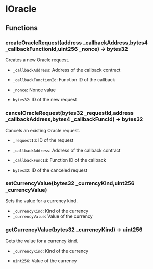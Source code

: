 # IOracle

## Functions

### createOracleRequest(address \_callbackAddress,bytes4 \_callbackFunctionId,uint256 \_nonce) -> bytes32

Creates a new Oracle request.

- `_callbackAddress`: Address of the callback contract
- `_callbackFunctionId`: Function ID of the callback
- `_nonce`: Nonce value

- `bytes32`: ID of the new request

### cancelOracleRequest(bytes32 \_requestId,address \_callbackAddress,bytes4 \_callbackFuncId) -> bytes32

Cancels an existing Oracle request.

- `_requestId`: ID of the request
- `_callbackAddress`: Address of the callback contract
- `_callbackFuncId`: Function ID of the callback

- `bytes32`: ID of the canceled request

### setCurrencyValue(bytes32 \_currencyKind,uint256 \_currencyValue)

Sets the value for a currency kind.

- `_currencyKind`: Kind of the currency
- `_currencyValue`: Value of the currency

### getCurrencyValue(bytes32 \_currencyKind) -> uint256

Gets the value for a currency kind.

- `_currencyKind`: Kind of the currency

- `uint256`: Value of the currency